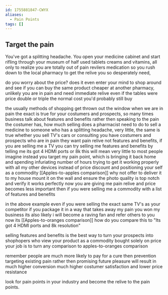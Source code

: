 ```yaml
---
id: 1755881847-CWYX
aliases:
  - Pain Points
tags: []
---
```


## Target the pain

You've got a splitting headache. You open your medicine cabinet and
start rifling through your museum of half used tablets creams and vitamins,
all only to realize you are totally out of pain revilers medication
so you rush down to the local pharmacy to get the relive you so desperately 
need, 

do you worry about the price?
does it even enter your mind to shop around and see if you can buy
the same product cheaper at another pharmacy, unlikely you are in pain 
and need immediate relive even if the tables were price double or triple
the normal cost you'd probably still buy

the usually methods of shopping get thrown out the window when we are in pain
the exact is true for your costumers and prospects, 
so many times business talk about features and benefits rather then speaking
to the pain the costumer has, how much selling does a pharmacist need to do
to sell a medicine to someone who has a splitting headache, very little,
the same is true whether you sell TV's cars or consulting you have 
costumers and prospects who are in pain they want pain relive not features
and benefits, if you are selling me a TV you can try selling me features 
and benefits by telling me its got 4 HDMI ports or 8k this will mean very
little to most people imagine instead you target my pain point, which is
bringing it back home and spending infuriating number of hours trying to get it 
working properly with all my other devices instead of price discount
and positioning your self as a commodity [[Apples-to-apples comparison]]
why not offer to deliver it to my house mount it on the wall
and ensure the photo quality is top notch and verify it works perfectly
now you are giving me pain relive and price becomes less important then 
if you were selling me a commodity with a list of features and benefits

in the above example even if you were selling the exact same TV's as your
competitor  if you package it in a way that takes away my pain you won
my business its also likely i will become a raving fan and refer others to you
now its [[Apples-to-oranges comparison]] how do you compare this to "Its got 4 HDMI ports and 8k resolution"

selling features and benefits is the best way to turn your prospects into 
shophopers who view your product as a commodity bought solely on price
your job is to turn any comparison to apples-to-oranges comparison

remember people are much more likely to pay for a cure then prevention
targeting existing pain rather then promising future pleasure
will result in much higher conversion much higher costumer satisfaction
and lower price resistance

look for pain points in your industry and become the relive to the pain points.

